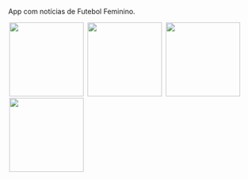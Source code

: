 App com notícias de Futebol Feminino.

<p float="left">
   <img src="https://tulioalbu.github.io/Braza_App-de-Noticias-de-Futebol-Feminino/BrazaApp/Screenshots/Screenshot_20220722_024605.png" width = "150" hspace="2">
   <img src="https://tulioalbu.github.io/Braza_App-de-Noticias-de-Futebol-Feminino/BrazaApp/Screenshots/Screenshot_20220722_024515.png" width = "150" hspace="2"> 
  <img src="https://tulioalbu.github.io/Braza_App-de-Noticias-de-Futebol-Feminino/BrazaApp/Screenshots/Screenshot_20220722_024616.png" width = "150" hspace="2">   
    <img src="https://tulioalbu.github.io/Braza_App-de-Noticias-de-Futebol-Feminino/BrazaApp/Screenshots/RunningFast.gif"  width = "150" hspace="2">
  <div>
     
     
 
 


    
 
    
